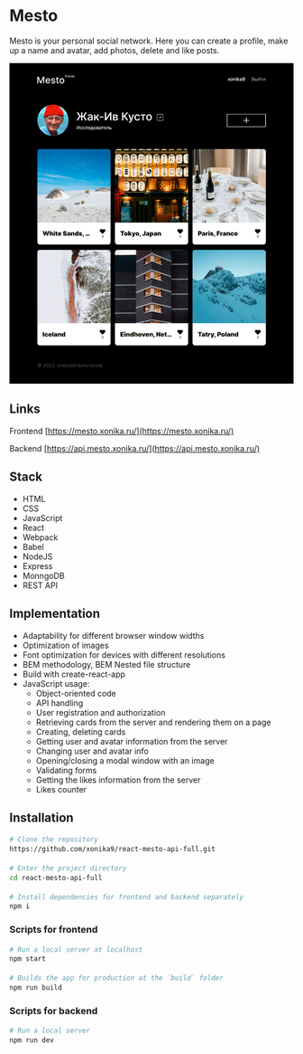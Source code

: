 # Mesto

Mesto is your personal social network. Here you can create a profile, make up a name and avatar, add photos, delete and like posts.

<p align="center">
  <img src="/mesto.png" width="700"/>
</p>

## Links

Frontend [https://mesto.xonika.ru/](https://mesto.xonika.ru/)

Backend [https://api.mesto.xonika.ru/](https://api.mesto.xonika.ru/)

## Stack

* HTML
* CSS
* JavaScript
* React
* Webpack
* Babel
* NodeJS
* Express
* MonngoDB
* REST API

## Implementation

* Adaptability for different browser window widths
* Optimization of images
* Font optimization for devices with different resolutions
* BEM methodology, BEM Nested file structure
* Build with create-react-app
* JavaScript usage:
  * Object-oriented code
  * API handling
  * User registration and authorization
  * Retrieving cards from the server and rendering them on a page
  * Creating, deleting cards
  * Getting user and avatar information from the server
  * Changing user and avatar info
  * Opening/closing a modal window with an image
  * Validating forms
  * Getting the likes information from the server
  * Likes counter

## Installation

```bash
# Clone the repository
https://github.com/xonika9/react-mesto-api-full.git

# Enter the project directory
cd react-mesto-api-full

# Install dependencies for frontend and backend separately
npm i
```

### Scripts for frontend

```bash
# Run a local server at localhost
npm start

# Builds the app for production at the `build` folder
npm run build
```


### Scripts for backend

```bash
# Run a local server
npm run dev
```
